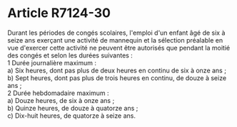 # Article R7124-30

  
Durant les périodes de congés scolaires, l'emploi d'un enfant âgé de six à seize ans exerçant une activité de mannequin et la sélection préalable en vue d'exercer cette activité ne peuvent être autorisés que pendant la moitié des congés et selon les durées suivantes :   
1 Durée journalière maximum :   
a) Six heures, dont pas plus de deux heures en continu de six à onze ans ;   
b) Sept heures, dont pas plus de trois heures en continu, de douze à seize ans ;   
2 Durée hebdomadaire maximum :   
a) Douze heures, de six à onze ans ;   
b) Quinze heures, de douze à quatorze ans ;   
c) Dix-huit heures, de quatorze à seize ans.